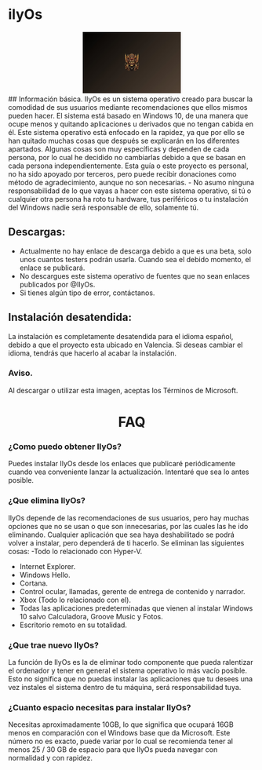 # ilyOs
<div align="center">
  <img src="https://github.com/ilymaiki/ilyos/blob/main/img0.jpg" alt="IlyOs" width="200">
</div>
## Información básica.
IlyOs es un sistema operativo creado para buscar la comodidad de sus usuarios mediante recomendaciones que ellos mismos pueden hacer. El sistema está basado en Windows 10, de una manera que ocupe menos y quitando aplicaciones u derivados que no tengan cabida en él.
Este sistema operativo está enfocado en la rapidez, ya que por ello se han quitado muchas cosas que después se explicarán en los diferentes apartados.
Algunas cosas son muy específicas y dependen de cada persona, por lo cual he decidido no cambiarlas debido a que se basan en cada persona independientemente.
Esta guía o este proyecto es personal, no ha sido apoyado por terceros, pero puede recibir donaciones como método de agradecimiento, aunque no son necesarias.
- No asumo ninguna responsabilidad de lo que vayas a hacer con este sistema operativo, si tú o cualquier otra persona ha roto tu hardware, tus periféricos o tu instalación del Windows nadie será responsable de ello, solamente tú.

## Descargas:
- Actualmente no hay enlace de descarga debido a que es una beta, solo unos cuantos testers podrán usarla. Cuando sea el debido momento, el enlace se publicará.
- No descargues este sistema operativo de fuentes que no sean enlaces publicados por @IlyOs.
- Si tienes algún tipo de error, contáctanos.

## Instalación desatendida:
La instalación es completamente desatendida para el idioma español, debido a que el proyecto esta ubicado en Valencia. Si deseas cambiar el idioma, tendrás que hacerlo al acabar la instalación.

### Aviso.

Al descargar o utilizar esta imagen, aceptas los Términos de Microsoft.
<div align="center">
  <h1>FAQ</h1>
</div>

### ¿Como puedo obtener IlyOs?
Puedes instalar IlyOs desde los enlaces que publicaré periódicamente cuando vea conveniente lanzar la actualización. Intentaré que sea lo antes posible.
### ¿Que elimina IlyOs?
IlyOs depende de las recomendaciones de sus usuarios, pero hay muchas opciones que no se usan o que son innecesarias, por las cuales las he ido eliminando. Cualquier aplicación que sea haya deshabilitado se podrá volver a instalar, pero dependerá de ti hacerlo. Se eliminan las siguientes cosas:
-Todo lo relacionado con Hyper-V.
- Internet Explorer.
- Windows Hello.
- Cortana.
- Control ocular, llamadas, gerente de entrega de contenido y narrador.
- Xbox (Todo lo relacionado con el).
- Todas las aplicaciones predeterminadas que vienen al instalar Windows 10 salvo Calculadora, Groove Music y Fotos.
- Escritorio remoto en su totalidad.
### ¿Que trae nuevo IlyOs?
La función de IlyOs es la de eliminar todo componente que pueda ralentizar el ordenador y tener en general el sistema operativo lo más vacío posible. Esto no significa que no puedas instalar las aplicaciones que tu desees una vez instales el sistema dentro de tu máquina, será responsabilidad tuya.
### ¿Cuanto espacio necesitas para instalar IlyOs?
Necesitas aproximadamente 10GB, lo que significa que ocupará 16GB menos en comparación con el Windows base que da Microsoft. Este número no es exacto, puede variar por lo cual se recomienda tener al menos 25 / 30 GB de espacio para que IlyOs pueda navegar con normalidad y con rapidez.

